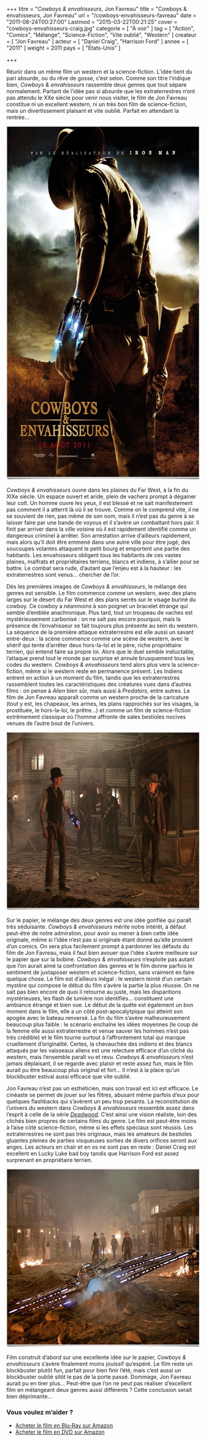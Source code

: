 +++
titre = "<em>Cowboys &#038; envahisseurs</em>, Jon Favreau"
title = "Cowboys &#038; envahisseurs, Jon Favreau"
url = "/cowboys-envahisseurs-favreau"
date = "2011-08-24T00:27:00"
Lastmod = "2015-03-22T00:21:25"
cover = "cowboys-envahisseurs-craig.jpg"
categorie = [ "À voir" ]
tag = [ "Action", "Comics", "Mélange", "Science-Fiction", "Vite oublié", "Western" ]
createur = [ "Jon Favreau" ]
acteur = [ "Daniel Craig", "Harrison Ford" ]
annee = [ "2011" ]
weight = 2011
pays = [ "États-Unis" ]

+++

<p>Réunir dans un même film un western et la science-fiction. L&rsquo;idée tient du pari absurde, ou du rêve de gosse, c&rsquo;est selon. Comme son titre l&rsquo;indique bien, <em>Cowboys &amp; envahisseurs</em> rassemble deux genres que tout sépare normalement. Partant de l&rsquo;idée pas si absurde que les extraterrestres n&rsquo;ont pas attendu le XXe siècle pour venir nous visiter, le film de Jon Favreau constitue ni un excellent western, ni un très bon film de science-fiction, mais un divertissement plaisant et vite oublié. Parfait en attendant la rentrée…</p>
<a href="http://www.allocine.fr/film/fichefilm_gen_cfilm=137425.html"><img class="aligncenter" style="border-style: initial; border-color: initial; border-width: 0px;" src="cowboys-envahisseurs-favreau.jpg" alt="Cowboys envahisseurs favreau" width="690" height="925" border="0" /></a>
<p><em>Cowboys &amp; envahisseurs</em> ouvre dans les plaines du Far West, à la fin du XIXe siècle. Un espace ouvert et aride, plein de vachers prompt à dégainer leur colt. Un homme ouvre les yeux, il est blessé et ne sait manifestement pas comment il a atterrit là où il se trouve. Comme on le comprend vite, il ne se souvient de rien, pas même de son nom, mais il n&rsquo;est pas du genre à se laisser faire par une bande de voyous et il s&rsquo;avère un combattant hors pair. Il finit par arriver dans la ville voisine où il est rapidement identifié comme un dangereux criminel à arrêter. Son arrestation arrive d&rsquo;ailleurs rapidement, mais alors qu&rsquo;il doit être emmené dans une autre ville pour être jugé, des soucoupes volantes attaquent le petit bourg et emportent une partie des habitants. Les envahisseurs obligent tous les habitants de ces vastes plaines, malfrats et propriétaires terriens, blancs et indiens, à s&rsquo;allier pour se battre. Le combat sera rude, d&rsquo;autant que l&rsquo;enjeu est à la hauteur : les extraterrestres sont venus… chercher de l&rsquo;or.</p>
<p>Dès les premières images de <em>Cowboys &amp; envahisseurs</em>, le mélange des genres est sensible. Le film commence comme un western, avec des plans larges sur le désert du Far West et des plans serrés sur le visage buriné du cowboy. Ce cowboy a néanmoins à son poignet un bracelet étrange qui semble d&rsquo;emblée anachronique. Plus tard, tout un troupeau de vaches est mystérieusement carbonisé : on ne sait pas encore pourquoi, mais la présence de l&rsquo;envahisseur se fait toujours plus présente au sein du western. La séquence de la première attaque extraterrestre est elle aussi un savant entre-deux : la scène commence comme une scène de western, avec le shérif qui tente d&rsquo;arrêter deux hors-la-loi et le père, riche propriétaire terrien, qui entend faire sa propre loi. Alors que le duel semble inéluctable, l&rsquo;attaque prend tout le monde par surprise et annule brusquement tous les codes du western. <em>Cowboys &amp; envahisseurs</em> tend alors plus vers la science-fiction, même si le western reste en permanence présent. Les Indiens entrent en action à un moment du film, tandis que les extraterrestres rassemblent toutes les caractéristiques des créatures vues dans d&rsquo;autres films : on pense à <em>Alien</em> bien sûr, mais aussi à <em>Predators</em>, entre autres. Le film de Jon Favreau apparaît comme un western proche de la caricature (tout y est, les chapeaux, les armes, les plans rapprochés sur les visages, la prostituée, le hors-la-loi, le prêtre…) et comme un film de science-fiction extrêmement classique où l&rsquo;homme affronte de sales bestioles nocives venues de l&rsquo;autre bout de l&rsquo;univers.</p>
<img class="aligncenter" style="border-style: initial; border-color: initial; border-width: 0px;" src="cowboys-aliens.jpg" alt="Cowboys aliens" width="690" height="466" border="0" />
<p>Sur le papier, le mélange des deux genres est une idée gonflée qui paraît très séduisante. <em>Cowboys &amp; envahisseurs</em> mérite notre intérêt, à défaut peut-être de notre admiration, pour avoir su mener à bien cette idée originale, même si l&rsquo;idée n&rsquo;est pas si originale étant donné qu&rsquo;elle provient d&rsquo;un comics. On sera plus facilement prompt à pardonner les défauts du film de Jon Favreau, mais il faut bien avouer que l&rsquo;idée s&rsquo;avère meilleure sur le papier que sur la bobine. <em>Cowboys &amp; envahisseurs</em> n&rsquo;exploite pas autant que l&rsquo;on aurait aimé la confrontation des genres et le film donne parfois le sentiment de juxtaposer western et science-fiction, sans vraiment en faire quelque chose. Le film est d&rsquo;ailleurs inégal : le western teinté d&rsquo;un certain mystère qui compose le début du film s&rsquo;avère la partie la plus réussie. On ne sait pas bien encore de quoi il retourne au juste, mais les disparitions mystérieuses, les flash de lumière non identifiés… constituent une ambiance étrange et bien vue. Le début de la quête est également un bon moment dans le film, elle a un côté post-apocalytpique qui atteint son apogée avec le bateau renversé. La fin du film s&rsquo;avère malheureusement beaucoup plus faible : le scénario enchaîne les idées moyennes (le coup de la femme elle aussi extraterrestre et venue sauver les hommes n&rsquo;est pas très crédible) et le film tourne surtout à l&rsquo;affrontement total qui manque cruellement d&rsquo;originalité. Certes, la chevauchée des indiens et des blancs attaqués par les vaisseaux aliens est une relecture efficace d&rsquo;un cliché du western, mais l&rsquo;ensemble paraît vu et revu. <em>Cowboys &amp; envahisseurs</em> n&rsquo;est jamais déplaisant, il se regarde avec plaisir et reste assez fun, mais le film aurait pu être beaucoup plus original et fort… Il n&rsquo;est à la place qu&rsquo;un blockbuster estival aussi efficace que vite oublié.</p>
<p>Jon Favreau n&rsquo;est pas un esthéticien, mais son travail est ici est efficace. Le cinéaste se permet de jouer sur les filtres, abusant même parfois d&rsquo;eux pour quelques flashbacks qui s&rsquo;avèrent un peu trop pesants. La reconstitution de l&rsquo;univers du western dans <em>Cowboys &amp; envahisseurs</em> ressemble assez dans l&rsquo;esprit à celle de la série <em><a href="http://voiretmanger.fr/2010/05/10/deadwood-hbo/">Deadwood</a></em>. C&rsquo;est ainsi une vision réaliste, loin des clichés bien propres de certains films du genre. Le film est peut-être moins à l&rsquo;aise côté science-fiction, même si les effets spéciaux sont réussis. Les extraterrestres ne sont pas très originaux, mais les amateurs de bestioles gluantes pleines de parties visqueuses sorties de divers orifices seront aux anges. Les acteurs en chair et en os ne sont pas en reste : Daniel Craig est excellent en Lucky Luke bad boy tandis que Harrison Ford est assez surprenant en propriétaire terrien.</p>
<img class="aligncenter" style="border-style: initial; border-color: initial; border-width: 0px;" src="favreau-cowboys-envahisseurs.jpg" alt="Favreau cowboys envahisseurs" width="690" height="467" border="0" />
<p>Film construit d&rsquo;abord sur une excellente idée sur le papier, <em>Cowboys &amp; envahisseurs</em> s&rsquo;avère finalement moins jouissif qu&rsquo;espéré. Le film reste un blockbuster plutôt fun, parfait pour bien finir l&rsquo;été, mais c&rsquo;est aussi un blockbuster oublié sitôt le pas de la porte passé. Dommage, Jon Favreau aurait pu en tirer plus… Peut-être que l&rsquo;on ne peut pas réaliser d&rsquo;excellent film en mélangeant deux genres aussi différents ? Cette conclusion serait bien déprimante…</p>
<div class="amazon">
<h3>Vous voulez m&rsquo;aider ?</h3>
<ul>
<li><a href="http://www.amazon.fr/gp/product/B005HUBDKO/ref=as_li_ss_tl?ie=UTF8&#038;tag=leblogdenic07-21&#038;linkCode=as2&#038;camp=1642&#038;creative=19458&#038;creativeASIN=B005HUBDKO">Acheter le film en Blu-Ray sur Amazon</a></li>
<li><a href="http://www.amazon.fr/gp/product/B005HUBCOQ/ref=as_li_ss_tl?ie=UTF8&#038;tag=leblogdenic07-21&#038;linkCode=as2&#038;camp=1642&#038;creative=19458&#038;creativeASIN=B005HUBCOQ">Acheter le film en DVD sur Amazon</a></li>
</ul>
</div>

